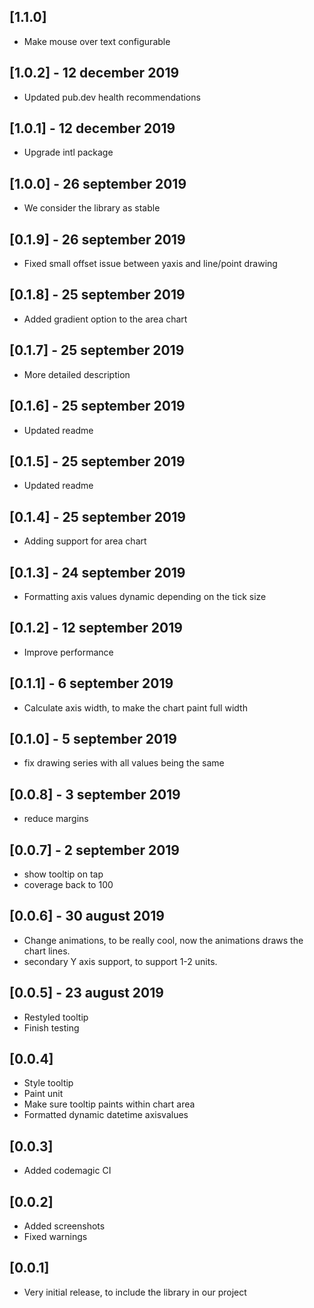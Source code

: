 ## [1.1.0]

* Make mouse over text configurable

## [1.0.2] - 12 december 2019

* Updated pub.dev health recommendations

## [1.0.1] - 12 december 2019

* Upgrade intl package

## [1.0.0] - 26 september 2019

* We consider the library as stable

## [0.1.9] - 26 september 2019

* Fixed small offset issue between yaxis and line/point drawing

## [0.1.8] - 25 september 2019

* Added gradient option to the area chart

## [0.1.7] - 25 september 2019

* More detailed description

## [0.1.6] - 25 september 2019

* Updated readme

## [0.1.5] - 25 september 2019

* Updated readme

## [0.1.4] - 25 september 2019

* Adding support for area chart

## [0.1.3] - 24 september 2019

* Formatting axis values dynamic depending on the tick size

## [0.1.2] - 12 september 2019

* Improve performance

## [0.1.1] - 6 september 2019

* Calculate axis width, to make the chart paint full width

## [0.1.0] - 5 september 2019

* fix drawing series with all values being the same

## [0.0.8] - 3 september 2019

* reduce margins

## [0.0.7] - 2 september 2019

* show tooltip on tap
* coverage back to 100

## [0.0.6] - 30 august 2019

* Change animations, to be really cool, now the animations draws the chart lines.
* secondary Y axis support, to support 1-2 units.

## [0.0.5] - 23 august 2019

* Restyled tooltip
* Finish testing

## [0.0.4]

* Style tooltip
* Paint unit
* Make sure tooltip paints within chart area
* Formatted dynamic datetime axisvalues

## [0.0.3]

* Added codemagic CI

## [0.0.2]

* Added screenshots
* Fixed warnings

## [0.0.1]

* Very initial release, to include the library in our project